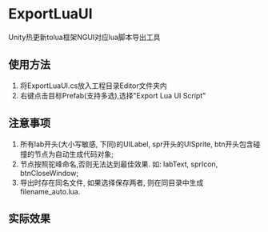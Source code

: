 # ExportLuaUI
Unity热更新tolua框架NGUI对应lua脚本导出工具

## 使用方法
1. 将ExportLuaUI.cs放入工程目录Editor文件夹内
2. 右键点击目标Prefab(支持多选),选择"Export Lua UI Script"
<!-- ![](./a.png) -->

## 注意事项
1. 所有lab开头(大小写敏感, 下同)的UILabel, spr开头的UISprite, btn开头包含碰撞的节点为自动生成代码对象;
2. 节点按照驼峰命名,否则无法达到最佳效果. 如: labText, sprIcon, btnCloseWindow;
3. 导出时存在同名文件, 如果选择保存两者, 则在同目录中生成filename_auto.lua.

## 实际效果
